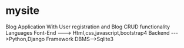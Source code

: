 # mysite


Blog Application With User registration and Blog CRUD functionality
Languages
Font-End ---> Html,css,javascript,bootstrap4
Backend --->Python,Django Framework
DBMS-->Sqlite3

